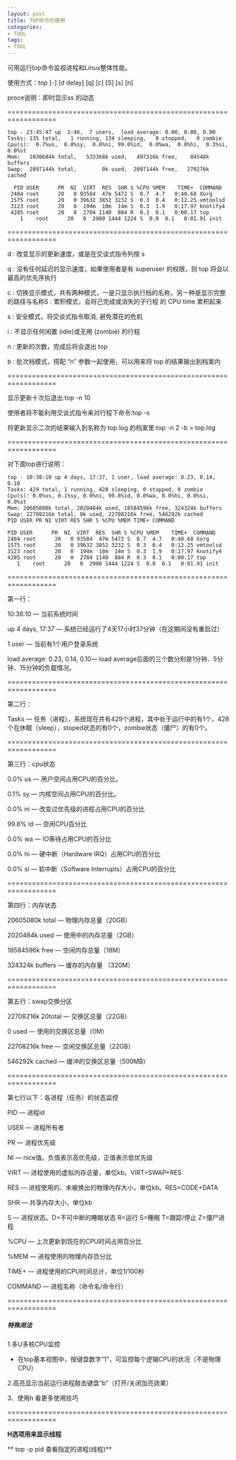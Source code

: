 ```yaml
---
layout: post
title: TOP命令的使用
categories:
- TOOL
tags:
- TOOL
---
```


可用运行top命令监视进程和Linux整体性能。

使用方式：top [-] [d delay] [q] [c] [S] [s] [n]

proce说明：即时显示ss 的动态

==================================================================
    
    top - 23:45:47 up  1:46,  7 users,  load average: 0.00, 0.00, 0.00
    Tasks: 135 total,   1 running, 134 sleeping,   0 stopped,   0 zombie
    Cpu(s):  0.7%us,  0.0%sy,  0.0%ni, 99.0%id,  0.0%wa,  0.0%hi,  0.3%si,  0.0%st
    Mem:   1030684k total,   533368k used,   497316k free,    84548k buffers
    Swap:  2097144k total,        0k used,  2097144k free,   279276k cached
    
      PID USER      PR  NI  VIRT  RES  SHR S %CPU %MEM    TIME+  COMMAND
     2404 root      20   0 93584  47m 5472 S  0.7  4.7   0:40.68 Xorg
     1575 root      20   0 39632 3852 3232 S  0.3  0.4   0:12.25 vmtoolsd
     3123 root      20   0  194m  18m  14m S  0.3  1.9   0:17.97 knotify4
     4285 root      20   0  2704 1140  884 R  0.3  0.1   0:00.17 top
        1    root      20   0  2900 1444 1224 S  0.0  0.1   0:01.91 init

==================================================================

d : 改变显示的更新速度，或是在交谈式指令列按 s

q : 没有任何延迟的显示速度，如果使用者是有 superuser 的权限，则 top 将会以最高的优先序执行

c : 切换显示模式，共有两种模式，一是只显示执行档的名称，另一种是显示完整的路径与名称S : 累积模式，会将己完成或消失的子行程 的 CPU time 累积起来

s : 安全模式，将交谈式指令取消, 避免潜在的危机

i : 不显示任何闲置 (idle)或无用 (zombie) 的行程

n : 更新的次数，完成后将会退出 top

b : 批次档模式，搭配 “n” 参数一起使用，可以用来将 top 的结果输出到档案内

==================================================================

显示更新十次后退出:top -n 10

使用者将不能利用交谈式指令来对行程下命令:top -s

将更新显示二次的结果输入到名称为 top.log 的档案里:top -n 2 -b > top.log

==================================================================

对下面top进行说明：
    
    top - 10:38:10 up 4 days, 17:37, 1 user, load average: 0.23, 0.14, 0.10
    Tasks: 429 total, 1 running, 428 sleeping, 0 stopped, 0 zombie
    Cpu(s): 0.0%us, 0.1%sy, 0.0%ni, 99.8%id, 0.0%wa, 0.0%hi, 0.0%si, 0.0%st
    Mem: 20605080k total, 2020484k used, 18584596k free, 324324k buffers
    Swap: 22708216k total, 0k used, 22708216k free, 546292k cached
    PID USER PR NI VIRT RES SHR S %CPU %MEM TIME+ COMMAND
    
    PID USER      PR  NI  VIRT  RES  SHR S %CPU %MEM    TIME+  COMMAND
    2404 root      20   0 93584  47m 5472 S  0.7  4.7   0:40.68 Xorg
    1575 root      20   0 39632 3852 3232 S  0.3  0.4   0:12.25 vmtoolsd
    3123 root      20   0  194m  18m  14m S  0.3  1.9   0:17.97 knotify4
    4285 root      20   0  2704 1140  884 R  0.3  0.1   0:00.17 top
       1    root      20   0  2900 1444 1224 S  0.0  0.1   0:01.91 init

==================================================================

第一行：

10:38:10 — 当前系统时间

up 4 days, 17:37 — 系统已经运行了4天17小时37分钟（在这期间没有重启过）

1 user — 当前有1个用户登录系统

load average: 0.23, 0.14, 0.10— load average后面的三个数分别是1分钟、5分钟、15分钟的负载情况。

==================================================================

第二行：

Tasks — 任务（进程），系统现在共有429个进程，其中处于运行中的有1个，428个在休眠（sleep），stoped状态的有0个，zombie状态（僵尸）的有0个。

==================================================================

第三行：cpu状态

0.0% us — 用户空间占用CPU的百分比。

0.1% sy — 内核空间占用CPU的百分比。

0.0% ni — 改变过优先级的进程占用CPU的百分比

99.8% id — 空闲CPU百分比

0.0% wa — IO等待占用CPU的百分比

0.0% hi — 硬中断（Hardware IRQ）占用CPU的百分比

0.0% si — 软中断（Software Interrupts）占用CPU的百分比

==================================================================

第四行：内存状态

20605080k total — 物理内存总量（20GB）

2020484k used — 使用中的内存总量（2GB）

18584596k free — 空闲内存总量（18M）

324324k buffers — 缓存的内存量 （320M）

==================================================================

第五行：swap交换分区

22708216k 20total — 交换区总量（22GB）

0 used — 使用的交换区总量（0M）

22708216k free — 空闲交换区总量（22GB）

546292k cached — 缓冲的交换区总量（500MB）

==================================================================

第七行以下：各进程（任务）的状态监控

PID — 进程id

USER — 进程所有者

PR — 进程优先级

NI — nice值。负值表示高优先级，正值表示低优先级

VIRT — 进程使用的虚拟内存总量，单位kb。VIRT=SWAP+RES

RES — 进程使用的、未被换出的物理内存大小，单位kb。RES=CODE+DATA

SHR — 共享内存大小，单位kb

S — 进程状态。D=不可中断的睡眠状态 R=运行 S=睡眠 T=跟踪/停止 Z=僵尸进程

%CPU — 上次更新到现在的CPU时间占用百分比

%MEM — 进程使用的物理内存百分比

TIME+ — 进程使用的CPU时间总计，单位1/100秒

COMMAND — 进程名称（命令名/命令行）

==================================================================

##### 特殊用法
1.多U多核CPU监控
* 在top基本视图中，按键盘数字“1”，可监控每个逻辑CPU的状况（不是物理CPU）

2.高亮显示当前运行进程敲击键盘“b”（打开/关闭加亮效果）

3、使用h 看更多使用技巧

==================================================================

**H选项用来显示线程**

** top -p pid 查看指定的进程(线程)**
